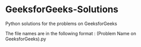 # GeeksforGeeks-Solutions
Python solutions for the problems on GeeksforGeeks 

The file names are in the following format : (Problem Name on GeeksforGeeks).py
